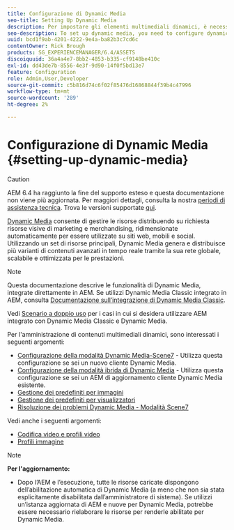 ```yaml
---
title: Configurazione di Dynamic Media
seo-title: Setting Up Dynamic Media
description: Per impostare gli elementi multimediali dinamici, è necessario configurare gli elementi multimediali dinamici e gestire i predefiniti per immagini e visualizzatori
seo-description: To set up dynamic media, you need to configure dynamic media and manage image and viewer presets
uuid: bcd1f9ab-4201-4222-9e4a-ba82b3c7cd6c
contentOwner: Rick Brough
products: SG_EXPERIENCEMANAGER/6.4/ASSETS
discoiquuid: 36a4a4e7-8bb2-4853-b335-cf9148be410c
exl-id: dd43de7b-8556-4e3f-9d90-14f0f5bd13e7
feature: Configuration
role: Admin,User,Developer
source-git-commit: c5b816d74c6f02f85476d16868844f39b4c47996
workflow-type: tm+mt
source-wordcount: '289'
ht-degree: 2%

---
```


# Configurazione di Dynamic Media {#setting-up-dynamic-media}

>[!CAUTION]
>
>AEM 6.4 ha raggiunto la fine del supporto esteso e questa documentazione non viene più aggiornata. Per maggiori dettagli, consulta la nostra [periodi di assistenza tecnica](https://helpx.adobe.com/it/support/programs/eol-matrix.html). Trova le versioni supportate [qui](https://experienceleague.adobe.com/docs/).

[Dynamic Media](https://www.adobe.com/solutions/web-experience-management/dynamic-media.html) consente di gestire le risorse distribuendo su richiesta risorse visive di marketing e merchandising, ridimensionate automaticamente per essere utilizzate su siti web, mobili e social. Utilizzando un set di risorse principali, Dynamic Media genera e distribuisce più varianti di contenuti avanzati in tempo reale tramite la sua rete globale, scalabile e ottimizzata per le prestazioni.

>[!NOTE]
>
>Questa documentazione descrive le funzionalità di Dynamic Media, integrate direttamente in AEM. Se utilizzi Dynamic Media Classic integrato in AEM, consulta [Documentazione sull’integrazione di Dynamic Media Classic](/help/sites-administering/scene7.md).
>
>Vedi [Scenario a doppio uso](/help/sites-administering/scene7.md#dual-use-scenario) per i casi in cui si desidera utilizzare AEM integrato con Dynamic Media Classic e Dynamic Media.

Per l&#39;amministrazione di contenuti multimediali dinamici, sono interessati i seguenti argomenti:

* [Configurazione della modalità Dynamic Media-Scene7](config-dms7.md) - Utilizza questa configurazione se sei un nuovo cliente Dynamic Media.
* [Configurazione della modalità ibrida di Dynamic Media](config-dynamic.md) - Utilizza questa configurazione se sei un AEM di aggiornamento cliente Dynamic Media esistente.
* [Gestione dei predefiniti per immagini](managing-image-presets.md)
* [Gestione dei predefiniti per visualizzatori](managing-viewer-presets.md)
* [Risoluzione dei problemi Dynamic Media - Modalità Scene7](troubleshoot-dms7.md)

Vedi anche i seguenti argomenti:

* [Codifica video e profili video](video-profiles.md)
* [Profili immagine](image-profiles.md)

>[!NOTE]
>
>**Per l&#39;aggiornamento:**
>
>* Dopo l’AEM e l’esecuzione, tutte le risorse caricate dispongono dell’abilitazione automatica di Dynamic Media (a meno che non sia stata esplicitamente disabilitata dall’amministratore di sistema). Se utilizzi un’istanza aggiornata di AEM e nuove per Dynamic Media, potrebbe essere necessario rielaborare le risorse per renderle abilitate per Dynamic Media.


